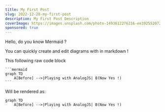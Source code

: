 ```yaml
---
title: My First Post
slug: 2022-12-28-my-first-post
description: My First Post Description
coverImage: https://images.unsplash.com/photo-1493612276216-ee3925520721?ixlib=rb-4.0.3&ixid=MnwxMjA3fDB8MHxwaG90by1wYWdlfHx8fGVufDB8fHx8&auto=format&fit=crop&w=464&q=80
sponsored: true
---
```


Hello, do you know Mermaid ?

You can quickly create and edit diagrams with in markdown !

This following raw code block

````
```mermaid
graph TD
    A[Before] -->|Playing with AnalogJS| B(Now Yes !)
```
````

Will be rendered as:

```mermaid
graph TD
    A[Before] -->|Playing with AnalogJS| B(Now Yes !)
```